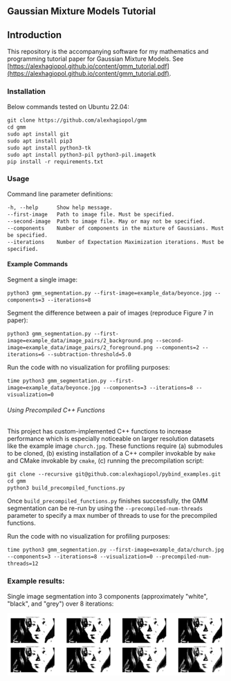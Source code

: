 ## Gaussian Mixture Models Tutorial

## Introduction

This repository is the accompanying software for my mathematics and programming tutorial paper for Gaussian Mixture Models. See [https://alexhagiopol.github.io/content/gmm_tutorial.pdf](https://alexhagiopol.github.io/content/gmm_tutorial.pdf). 

### Installation
Below commands tested on Ubuntu 22.04: 

    git clone https://github.com/alexhagiopol/gmm
    cd gmm
    sudo apt install git
    sudo apt install pip3
    sudo apt install python3-tk
    sudo apt install python3-pil python3-pil.imagetk
    pip install -r requirements.txt

### Usage
Command line parameter definitions:

    -h, --help      Show help message.
    --first-image   Path to image file. Must be specified.
    --second-image  Path to image file. May or may not be specified.
    --components    Number of components in the mixture of Gaussians. Must be specified.
    --iterations    Number of Expectation Maximization iterations. Must be specified.

#### Example Commands
Segment a single image:

    python3 gmm_segmentation.py --first-image=example_data/beyonce.jpg --components=3 --iterations=8

Segment the difference between a pair of images (reproduce Figure 7 in paper):

    python3 gmm_segmentation.py --first-image=example_data/image_pairs/2_background.png --second-image=example_data/image_pairs/2_foreground.png --components=2 --iterations=6 --subtraction-threshold=5.0

Run the code with no visualization for profiling purposes:

    time python3 gmm_segmentation.py --first-image=example_data/beyonce.jpg --components=3 --iterations=8 --visualization=0

###### Using Precompiled C++ Functions
This project has custom-implemented C++ functions to increase performance which is especially noticeable on larger resolution datasets like the example image `church.jpg`. These functions require (a) submodules to be cloned, (b) existing installation of a C++ compiler invokable by `make` and CMake invokable by `cmake`, (c) running the precompilation script:

    git clone --recursive git@github.com:alexhagiopol/pybind_examples.git
    cd gmm
    python3 build_precompiled_functions.py

Once `build_precompiled_functions.py` finishes successfully, the GMM segmentation can be re-run by using the `--precompiled-num-threads` parameter to specify a max number of threads to use for the precompiled functions.

Run the code with no visualization for profiling purposes:

    time python3 gmm_segmentation.py --first-image=example_data/church.jpg --components=3 --iterations=8 --visualization=0 --precompiled-num-threads=12

### Example results:
Single image segmentation into 3 components (approximately "white", "black", and "grey") over 8 iterations:
    
![example_results](example_data/example_results.png)
